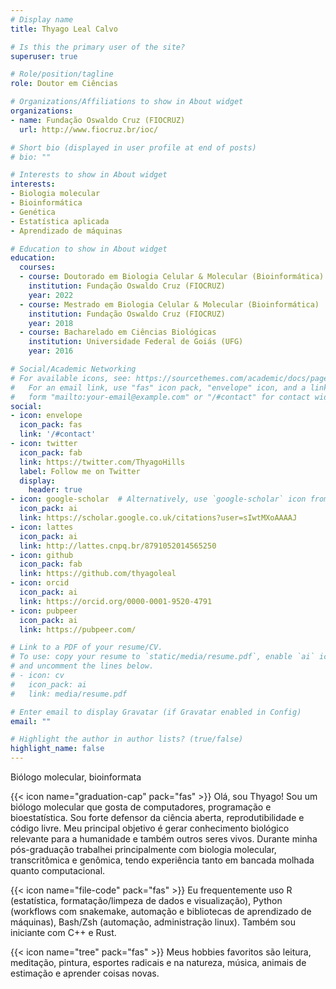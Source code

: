 ```yaml
---
# Display name
title: Thyago Leal Calvo

# Is this the primary user of the site?
superuser: true

# Role/position/tagline
role: Doutor em Ciências

# Organizations/Affiliations to show in About widget
organizations:
- name: Fundação Oswaldo Cruz (FIOCRUZ)
  url: http://www.fiocruz.br/ioc/

# Short bio (displayed in user profile at end of posts)
# bio: ""

# Interests to show in About widget
interests:
- Biologia molecular
- Bioinformática
- Genética
- Estatística aplicada
- Aprendizado de máquinas

# Education to show in About widget
education:
  courses:
  - course: Doutorado em Biologia Celular & Molecular (Bioinformática)
    institution: Fundação Oswaldo Cruz (FIOCRUZ)
    year: 2022
  - course: Mestrado em Biologia Celular & Molecular (Bioinformática)
    institution: Fundação Oswaldo Cruz (FIOCRUZ)
    year: 2018
  - course: Bacharelado em Ciências Biológicas
    institution: Universidade Federal de Goiás (UFG)
    year: 2016

# Social/Academic Networking
# For available icons, see: https://sourcethemes.com/academic/docs/page-builder/#icons
#   For an email link, use "fas" icon pack, "envelope" icon, and a link in the
#   form "mailto:your-email@example.com" or "/#contact" for contact widget.
social:
- icon: envelope
  icon_pack: fas
  link: '/#contact'
- icon: twitter
  icon_pack: fab
  link: https://twitter.com/ThyagoHills
  label: Follow me on Twitter
  display:
    header: true
- icon: google-scholar  # Alternatively, use `google-scholar` icon from `ai` icon pack
  icon_pack: ai
  link: https://scholar.google.co.uk/citations?user=sIwtMXoAAAAJ
- icon: lattes
  icon_pack: ai
  link: http://lattes.cnpq.br/8791052014565250
- icon: github
  icon_pack: fab
  link: https://github.com/thyagoleal
- icon: orcid
  icon_pack: ai
  link: https://orcid.org/0000-0001-9520-4791
- icon: pubpeer
  icon_pack: ai
  link: https://pubpeer.com/ 

# Link to a PDF of your resume/CV.
# To use: copy your resume to `static/media/resume.pdf`, enable `ai` icons in `params.toml`, 
# and uncomment the lines below.
# - icon: cv
#   icon_pack: ai
#   link: media/resume.pdf

# Enter email to display Gravatar (if Gravatar enabled in Config)
email: ""

# Highlight the author in author lists? (true/false)
highlight_name: false
---
```

Biólogo molecular, bioinformata

{{< icon name="graduation-cap" pack="fas" >}} Olá, sou Thyago! Sou um biólogo molecular que gosta de computadores, programação e bioestatística. Sou forte defensor da ciência aberta, reprodutibilidade e código livre. Meu principal objetivo é gerar conhecimento biológico relevante para a humanidade e também outros seres vivos. Durante minha pós-graduação trabalhei principalmente com biologia molecular, transcritômica e genômica, tendo experiência tanto em bancada molhada quanto computacional. 

{{< icon name="file-code" pack="fas" >}} Eu frequentemente uso R (estatística, formatação/limpeza de dados e visualização), Python (workflows com snakemake, automação e bibliotecas de aprendizado de máquinas), Bash/Zsh (automação, administração linux). Também sou iniciante com C++ e Rust.  

{{< icon name="tree" pack="fas" >}} Meus hobbies favoritos são leitura, meditação, pintura, esportes radicais e na natureza, música, animais de estimação e aprender coisas novas.  

<!-- {{< icon name="download" pack="fas" >}} Download my {{< staticref "media/demo_resume.pdf" "newtab" >}}resumé{{< /staticref >}}. -->
